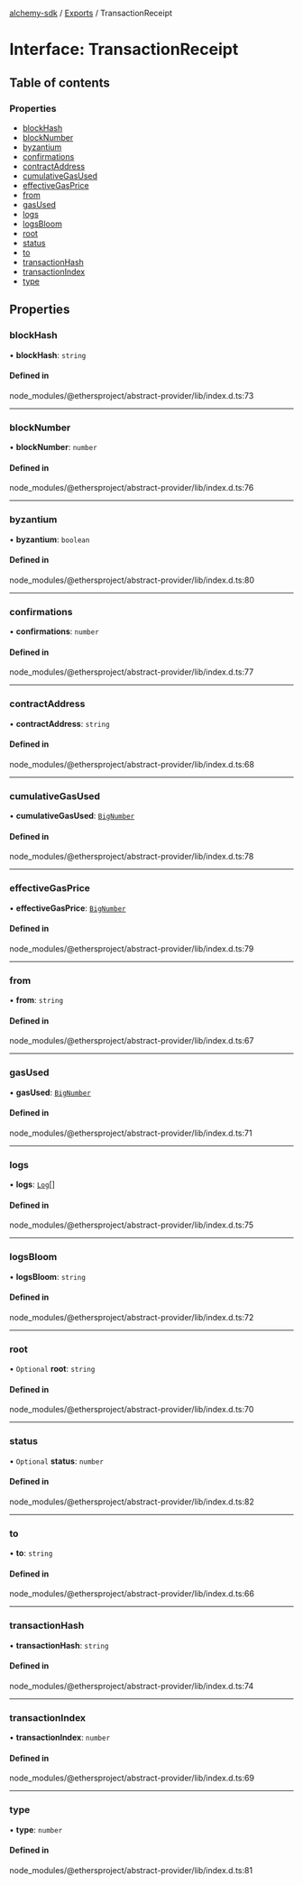 [alchemy-sdk](../README.md) / [Exports](../modules.md) / TransactionReceipt

# Interface: TransactionReceipt

## Table of contents

### Properties

- [blockHash](TransactionReceipt.md#blockhash)
- [blockNumber](TransactionReceipt.md#blocknumber)
- [byzantium](TransactionReceipt.md#byzantium)
- [confirmations](TransactionReceipt.md#confirmations)
- [contractAddress](TransactionReceipt.md#contractaddress)
- [cumulativeGasUsed](TransactionReceipt.md#cumulativegasused)
- [effectiveGasPrice](TransactionReceipt.md#effectivegasprice)
- [from](TransactionReceipt.md#from)
- [gasUsed](TransactionReceipt.md#gasused)
- [logs](TransactionReceipt.md#logs)
- [logsBloom](TransactionReceipt.md#logsbloom)
- [root](TransactionReceipt.md#root)
- [status](TransactionReceipt.md#status)
- [to](TransactionReceipt.md#to)
- [transactionHash](TransactionReceipt.md#transactionhash)
- [transactionIndex](TransactionReceipt.md#transactionindex)
- [type](TransactionReceipt.md#type)

## Properties

### blockHash

• **blockHash**: `string`

#### Defined in

node_modules/@ethersproject/abstract-provider/lib/index.d.ts:73

___

### blockNumber

• **blockNumber**: `number`

#### Defined in

node_modules/@ethersproject/abstract-provider/lib/index.d.ts:76

___

### byzantium

• **byzantium**: `boolean`

#### Defined in

node_modules/@ethersproject/abstract-provider/lib/index.d.ts:80

___

### confirmations

• **confirmations**: `number`

#### Defined in

node_modules/@ethersproject/abstract-provider/lib/index.d.ts:77

___

### contractAddress

• **contractAddress**: `string`

#### Defined in

node_modules/@ethersproject/abstract-provider/lib/index.d.ts:68

___

### cumulativeGasUsed

• **cumulativeGasUsed**: [`BigNumber`](../classes/BigNumber.md)

#### Defined in

node_modules/@ethersproject/abstract-provider/lib/index.d.ts:78

___

### effectiveGasPrice

• **effectiveGasPrice**: [`BigNumber`](../classes/BigNumber.md)

#### Defined in

node_modules/@ethersproject/abstract-provider/lib/index.d.ts:79

___

### from

• **from**: `string`

#### Defined in

node_modules/@ethersproject/abstract-provider/lib/index.d.ts:67

___

### gasUsed

• **gasUsed**: [`BigNumber`](../classes/BigNumber.md)

#### Defined in

node_modules/@ethersproject/abstract-provider/lib/index.d.ts:71

___

### logs

• **logs**: [`Log`](Log.md)[]

#### Defined in

node_modules/@ethersproject/abstract-provider/lib/index.d.ts:75

___

### logsBloom

• **logsBloom**: `string`

#### Defined in

node_modules/@ethersproject/abstract-provider/lib/index.d.ts:72

___

### root

• `Optional` **root**: `string`

#### Defined in

node_modules/@ethersproject/abstract-provider/lib/index.d.ts:70

___

### status

• `Optional` **status**: `number`

#### Defined in

node_modules/@ethersproject/abstract-provider/lib/index.d.ts:82

___

### to

• **to**: `string`

#### Defined in

node_modules/@ethersproject/abstract-provider/lib/index.d.ts:66

___

### transactionHash

• **transactionHash**: `string`

#### Defined in

node_modules/@ethersproject/abstract-provider/lib/index.d.ts:74

___

### transactionIndex

• **transactionIndex**: `number`

#### Defined in

node_modules/@ethersproject/abstract-provider/lib/index.d.ts:69

___

### type

• **type**: `number`

#### Defined in

node_modules/@ethersproject/abstract-provider/lib/index.d.ts:81
